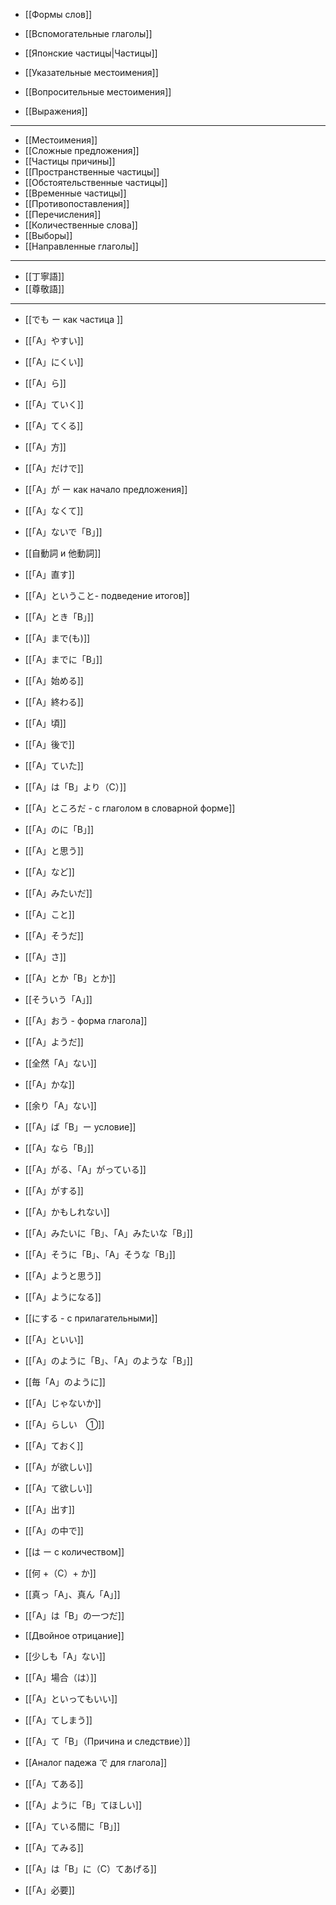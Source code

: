 - [[Формы слов]]

- [[Вспомогательные глаголы]]
- [[Японские частицы|Частицы]]
- [[Указательные местоимения]]
- [[Вопросительные местоимения]]
- [[Выражения]]
---
- [[Местоимения]]
- [[Сложные предложения]]
- [[Частицы причины]]
- [[Пространственные частицы]]
- [[Обстоятельственные частицы]]
- [[Временные частицы]]
- [[Противопоставления]]
- [[Перечисления]]
- [[Количественные слова]]
- [[Выборы]]
- [[Направленные глаголы]]


---
- [[丁寧語]]
- [[尊敬語]]

---

- [[でも ー как частица ]]
- [[「A」やすい]]
- [[「A」にくい]]
- [[「A」ら]]
- [[「A」ていく]]
- [[「A」てくる]]
- [[「A」方]]
- [[「A」だけで]]
- [[「A」が ー как начало предложения]]
- [[「A」なくて]]
- [[「A」ないで「B」]]

- [[自動詞 и 他動詞]]
- [[「A」直す]]
- [[「A」ということ- подведение итогов]]
- [[「A」とき「B」]]
- [[「A」まで(も)]]
- [[「A」までに「B」]]
- [[「A」始める]]
- [[「A」終わる]]
- [[「A」頃]]
- [[「A」後で]]
- [[「A」ていた]]
- [[「A」は「B」より（C）]]
- [[「A」ところだ - с глаголом в словарной форме]]
- [[「A」のに「B」]]
- [[「A」と思う]]
- [[「A」など]]
- [[「A」みたいだ]]
- [[「A」こと]]
- [[「A」そうだ]]
- [[「A」さ]]
- [[「A」とか「B」とか]]
- [[そういう「A」]]
- [[「A」おう - форма глагола]]
- [[「A」ようだ]]
- [[全然「A」ない]]
- [[「A」かな]]
- [[余り「A」ない]]
- [[「A」ば「B」ー условие]]
- [[「A」なら「B」]]
- [[「A」がる、「A」がっている]]
- [[「A」がする]]
- [[「A」かもしれない]]
- [[「A」みたいに「B」、「A」みたいな「B」]]
- [[「A」そうに「B」、「A」そうな「B」]]
- [[「A」ようと思う]]
- [[「A」ようになる]]
- [[にする - с прилагательными]]
- [[「A」といい]]
- [[「A」のように「B」、「A」のような「B」]]
- [[毎「A」のように]]
- [[「A」じゃないか]]
- [[「A」らしい　①]]
- [[「A」ておく]]
- [[「A」が欲しい]]
- [[「A」て欲しい]]
- [[「A」出す]]
- [[「A」の中で]]
- [[は ー с количеством]]
- [[何 +（C）+ か]]
- [[真っ「A」、真ん「A」]]
- [[「A」は「B」の一つだ]]
- [[Двойное отрицание]]
- [[少しも「A」ない]]
- [[「A」場合（は）]]
- [[「A」といってもいい]]
- [[「A」てしまう]]
- [[「A」て「B」（Причина и следствие）]]
- [[Аналог падежа で для глагола]]
- [[「A」てある]]
- [[「A」ように「B」てほしい]]
- [[「A」ている間に「B」]]
- [[「A」てみる]]
- [[「A」は「B」に（C）てあげる]]
- [[「A」必要]]

